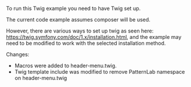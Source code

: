 To run this Twig example you need to have Twig set up.

The current code example assumes composer will be used.

However, there are various ways to set up twig as seen here: https://twig.symfony.com/doc/1.x/installation.html, and the example may need to be modified to work with the selected installation method.

Changes:

* Macros were added to header-menu.twig.
* Twig template include was modified to remove PatternLab namespace on header-menu.twig
